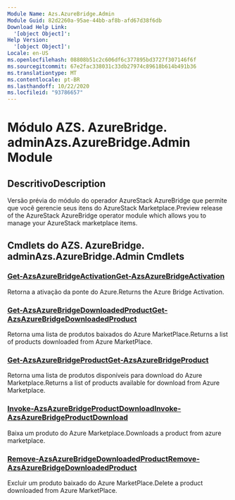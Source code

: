 ```yaml
---
Module Name: Azs.AzureBridge.Admin
Module Guid: 82d2260a-95ae-44bb-af8b-afd67d38f6db
Download Help Link:
  '[object Object]': 
Help Version:
  '[object Object]': 
Locale: en-US
ms.openlocfilehash: 08808b51c2c606df6c377895bd3727f307146f6f
ms.sourcegitcommit: 67e2fac338031c33db27974c89618b614b491b36
ms.translationtype: MT
ms.contentlocale: pt-BR
ms.lasthandoff: 10/22/2020
ms.locfileid: "93786657"
---
```

# <span data-ttu-id="c1b21-101">Módulo AZS. AzureBridge. admin</span><span class="sxs-lookup"><span data-stu-id="c1b21-101">Azs.AzureBridge.Admin Module</span></span>
## <span data-ttu-id="c1b21-102">Descritivo</span><span class="sxs-lookup"><span data-stu-id="c1b21-102">Description</span></span>
<span data-ttu-id="c1b21-103">Versão prévia do módulo do operador AzureStack AzureBridge que permite que você gerencie seus itens do AzureStack Marketplace.</span><span class="sxs-lookup"><span data-stu-id="c1b21-103">Preview release of the AzureStack AzureBridge operator module which allows you to manage your AzureStack marketplace items.</span></span>

## <span data-ttu-id="c1b21-104">Cmdlets do AZS. AzureBridge. admin</span><span class="sxs-lookup"><span data-stu-id="c1b21-104">Azs.AzureBridge.Admin Cmdlets</span></span>
### [<span data-ttu-id="c1b21-105">Get-AzsAzureBridgeActivation</span><span class="sxs-lookup"><span data-stu-id="c1b21-105">Get-AzsAzureBridgeActivation</span></span>](Get-AzsAzureBridgeActivation.md)
<span data-ttu-id="c1b21-106">Retorna a ativação da ponte do Azure.</span><span class="sxs-lookup"><span data-stu-id="c1b21-106">Returns the Azure Bridge Activation.</span></span>

### [<span data-ttu-id="c1b21-107">Get-AzsAzureBridgeDownloadedProduct</span><span class="sxs-lookup"><span data-stu-id="c1b21-107">Get-AzsAzureBridgeDownloadedProduct</span></span>](Get-AzsAzureBridgeDownloadedProduct.md)
<span data-ttu-id="c1b21-108">Retorna uma lista de produtos baixados do Azure MarketPlace.</span><span class="sxs-lookup"><span data-stu-id="c1b21-108">Returns a list of products downloaded from Azure MarketPlace.</span></span>

### [<span data-ttu-id="c1b21-109">Get-AzsAzureBridgeProduct</span><span class="sxs-lookup"><span data-stu-id="c1b21-109">Get-AzsAzureBridgeProduct</span></span>](Get-AzsAzureBridgeProduct.md)
<span data-ttu-id="c1b21-110">Retorna uma lista de produtos disponíveis para download do Azure Marketplace.</span><span class="sxs-lookup"><span data-stu-id="c1b21-110">Returns a list of products available for download from Azure Marketplace.</span></span>

### [<span data-ttu-id="c1b21-111">Invoke-AzsAzureBridgeProductDownload</span><span class="sxs-lookup"><span data-stu-id="c1b21-111">Invoke-AzsAzureBridgeProductDownload</span></span>](Invoke-AzsAzureBridgeProductDownload.md)
<span data-ttu-id="c1b21-112">Baixa um produto do Azure Marketplace.</span><span class="sxs-lookup"><span data-stu-id="c1b21-112">Downloads a product from azure marketplace.</span></span>

### [<span data-ttu-id="c1b21-113">Remove-AzsAzureBridgeDownloadedProduct</span><span class="sxs-lookup"><span data-stu-id="c1b21-113">Remove-AzsAzureBridgeDownloadedProduct</span></span>](Remove-AzsAzureBridgeDownloadedProduct.md)
<span data-ttu-id="c1b21-114">Excluir um produto baixado do Azure MarketPlace.</span><span class="sxs-lookup"><span data-stu-id="c1b21-114">Delete a product downloaded from Azure MarketPlace.</span></span>

